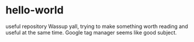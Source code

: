 # hello-world
useful repository 
Wassup yall, trying to make something worth reading and useful at the same time.
Google tag manager seems like good subject.
